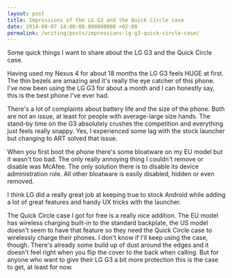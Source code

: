 ```yaml
---
layout: post
title: Impressions of the LG G3 and the Quick Circle case
date: 2014-08-07 14:00:00.000000000 +02:00
permalink: /writing/posts/impressions-lg-g3-quick-circle-case/
---
```

<p>Some quick things I want to share about the LG G3 and the Quick Circle case.</p>

<p>Having used my Nexus 4 for about 18 months the LG G3 feels HUGE at first. The thin bezels are amazing and it's really the eye catcher of this phone. I've now been using the LG G3 for about a month and I can honestly say, this is the best phone I've ever had.</p>

<!-- more -->

<p>There's a lot of complaints about battery life and the size of the phone. Both are not an issue, at least for people with average-large size hands. The stand-by time on the G3 absolutely crushes the competition and everything just feels really snappy. Yes, I experienced some lag with the stock launcher but changing to ART solved that issue.</p>

<p>When you first boot the phone there's some bloatware on my EU model but it wasn't too bad. The only really annoying thing I couldn't remove or disable was McAfee. The only solution there is to disable its device administration role. All other bloatware is easily disabled, hidden or even removed.</p>

<p>I think LG did a really great job at keeping true to stock Android while adding a lot of great features and handy UX tricks with the launcher.</p>

<p>The Quick Circle case I got for free is a really nice addition. The EU model has wireless charging built-in to the standard backplate, the US model doesn't seem to have that feature so they need the Quick Circle case to wirelessly charge their phones. I don't know if I'll keep using the case, though. There's already some build up of dust around the edges and it doesn't feel right when you flip the cover to the back when calling. But for anyone who want to give their LG G3 a bit more protection this is the case to get, at least for now.</p>

